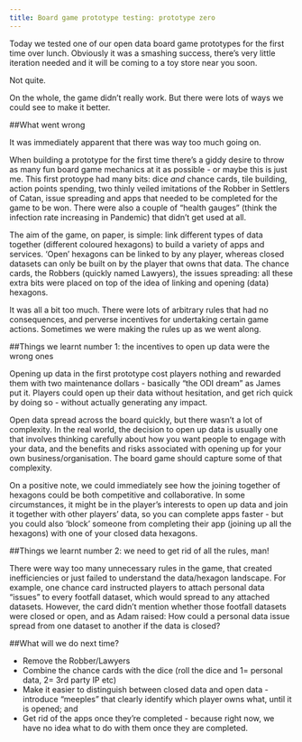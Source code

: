 ```yaml
---
title: Board game prototype testing: prototype zero
---
```


Today we tested one of our open data board game prototypes for the first time over lunch. Obviously it was a smashing success, there’s very little iteration needed and it will be coming to a toy store near you soon.

Not quite.

On the whole, the game didn’t really work. But there were lots of ways we could see to make it better.

##What went wrong

It was immediately apparent that there was way too much going on.

When building a prototype for the first time there’s a giddy desire to throw as many fun board game mechanics at it as possible - or maybe this is just me. This first protoype had many bits: dice *and* chance cards, tile building, action points spending, two thinly veiled imitations of the Robber in Settlers of Catan, issue spreading and apps that needed to be completed for the game to be won. There were also a couple of “health gauges” (think the infection rate increasing in Pandemic) that didn’t get used at all.

The aim of the game, on paper, is simple: link different types of data together (different coloured hexagons) to build a variety of apps and services. ‘Open’ hexagons can be linked to by any player, whereas closed datasets can only be built on by the player that owns that data. The chance cards, the Robbers (quickly named Lawyers), the issues spreading: all these extra bits were placed on top of the idea of linking and opening (data) hexagons.

It was all a bit too much. There were lots of arbitrary rules that had no consequences, and perverse incentives for undertaking certain game actions. Sometimes we were making the rules up as we went along.

##Things we learnt number 1: the incentives to open up data were the wrong ones

Opening up data in the first prototype cost players nothing and rewarded them with two maintenance dollars - basically “the ODI dream” as James put it. Players could open up their data without hesitation, and get rich quick by doing so - without actually generating any impact.

Open data spread across the board quickly, but there wasn’t a lot of complexity. In the real world, the decision to open up data is usually one that involves thinking carefully about how you want people to engage with your data, and the benefits and risks associated with opening up for your own business/organisation. The board game should capture some of that complexity.

On a positive note, we could immediately see how the joining together of hexagons could be both competitive and collaborative. In some circumstances, it might be in the player’s interests to open up data and join it together with other players’ data, so you can complete apps faster - but you could also ‘block’ someone from completing their app (joining up all the hexagons) with one of your closed data hexagons.

##Things we learnt number 2: we need to get rid of all the rules, man!

There were way too many unnecessary rules in the game, that created inefficiencies or just failed to understand the data/hexagon landscape. For example, one chance card instructed players to attach personal data “issues” to every footfall dataset, which would spread to any attached datasets. However, the card didn’t mention whether those footfall datasets were closed or open, and as Adam raised: How could a personal data issue spread from one dataset to another if the data is closed?

##What will we do next time?

* Remove the Robber/Lawyers
* Combine the chance cards with the dice (roll the dice and 1= personal data, 2= 3rd party IP etc)
* Make it easier to distinguish between closed data and open data - introduce “meeples” that clearly identify which player owns what, until it is opened; and
* Get rid of the apps once they’re completed - because right now, we have no idea what to do with them once they are completed.
